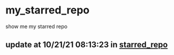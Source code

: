 # my_starred_repo
show me my starred repo

update at 10/21/21 08:13:23 in [starred_repo](./index.html)
---

